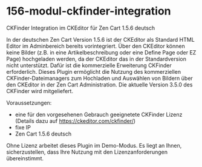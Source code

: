 # 156-modul-ckfinder-integration
CKFinder Integration im CKEditor für Zen Cart 1.5.6 deutsch

In der deutschen Zen Cart Version 1.5.6 ist der CKEditor als Standard HTML Editor im Adminbereich bereits vorintegriert.
Über den CKEditor können keine Bilder (z.B. in eine Artikelbeschreibung oder eine Define Page oder EZ Page) hochgeladen werden, da der CKEditor das in der Standardversion nicht unterstützt.
Dafür ist die kommerzielle Erweiterung CKFinder erforderlich.
Dieses Plugin ermöglicht die Nutzung des kommerziellen CKFinder-Dateimanagers zum Hochladen und Auswählen von Bildern über den CKEditor in der Zen Cart Administration.
Die aktuelle Version 3.5.0 des CKFinder wird mitgeliefert.

Voraussetzungen:
- eine für den vorgesehenen Gebrauch geeignetete CKFinder Lizenz (Details dazu auf https://ckeditor.com/ckfinder/)
- fixe IP
- Zen Cart 1.5.6 deutsch

Ohne Lizenz arbeitet dieses Plugin im Demo-Modus. 
Es liegt an Ihnen, sicherzustellen, dass Ihre Nutzung mit den Lizenzanforderungen übereinstimmt.
